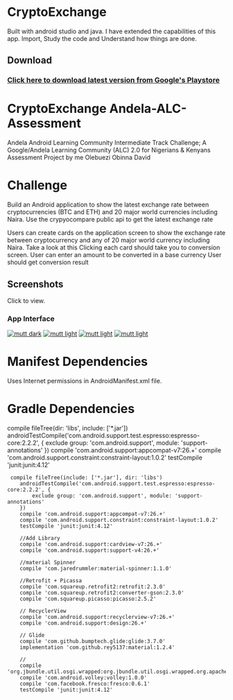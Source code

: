 # CryptoExchange
Built with android studio and java. I have extended the capabilities of this app. Import, Study the code and Understand how things are done.

Download
--------

### [Click here to download latest version from Google's Playstore](https://play.google.com/store/apps/details?id=tech.dappworld.cryptoexchange&hl=en_US)


# CryptoExchange Andela-ALC-Assessment

Andela Android Learning Community Intermediate Track Challenge; A Google/Andela Learning Community (ALC) 2.0 for Nigerians & Kenyans Assessment Project by me Olebuezi Obinna David

# Challenge

Build an Android application to show the latest exchange rate between cryptocurrencies (BTC and ETH) and 20 major world currencies including Naira. Use the crypyocompare public api to get the latest exchange rate

Users can create cards on the application screen to show the exchange rate between cryptocurrency and any of 20 major world currency including Naira. Take a look at this Clicking each card should take you to conversion screen. User can enter an amount to be converted in a base currency User should get conversion result

Screenshots
-----------

Click to view.

### App Interface

[![mutt dark](https://lh3.googleusercontent.com/EXG5g879XKsZnJL4dleSNuJwEpnX0s1-ntzJJNqK8LOnh6wB6lnKhvc4LOI2Q3SEeBaQ=w720-h310-rw)](https://lh3.googleusercontent.com/EXG5g879XKsZnJL4dleSNuJwEpnX0s1-ntzJJNqK8LOnh6wB6lnKhvc4LOI2Q3SEeBaQ=w720-h310-rw)
[![mutt light](https://lh3.googleusercontent.com/u8qkfzAIme7uFtZaUzxXccQlP1V8x2gL4Wl9AJ3JPeIbMAm59CIUuAZ1IefDMNo2Lrak=w720-h310-rw)](https://lh3.googleusercontent.com/u8qkfzAIme7uFtZaUzxXccQlP1V8x2gL4Wl9AJ3JPeIbMAm59CIUuAZ1IefDMNo2Lrak=w720-h310-rw)
[![mutt light](https://lh3.googleusercontent.com/XKHBiMVtmBxyAVkYllk5qC8RRlJQ2NyOxt3dwTJmdHATuS9uZMdGIyVMgvVA7rwS_yU=w720-h310-rw)](https://lh3.googleusercontent.com/XKHBiMVtmBxyAVkYllk5qC8RRlJQ2NyOxt3dwTJmdHATuS9uZMdGIyVMgvVA7rwS_yU=w720-h310-rw)
[![mutt light](https://lh3.googleusercontent.com/EXG5g879XKsZnJL4dleSNuJwEpnX0s1-ntzJJNqK8LOnh6wB6lnKhvc4LOI2Q3SEeBaQ=w720-h310-rw)](https://lh3.googleusercontent.com/EXG5g879XKsZnJL4dleSNuJwEpnX0s1-ntzJJNqK8LOnh6wB6lnKhvc4LOI2Q3SEeBaQ=w720-h310-rw)


# Manifest Dependencies

Uses Internet permissions in AndroidManifest.xml file.

# Gradle Dependencies

compile fileTree(dir: 'libs', include: ['*.jar']) androidTestCompile('com.android.support.test.espresso:espresso-core:2.2.2', { exclude group: 'com.android.support', module: 'support-annotations' }) compile 'com.android.support:appcompat-v7:26.+' compile 'com.android.support.constraint:constraint-layout:1.0.2' testCompile 'junit:junit:4.12'

    
     compile fileTree(include: ['*.jar'], dir: 'libs')
        androidTestCompile('com.android.support.test.espresso:espresso-core:2.2.2', {
            exclude group: 'com.android.support', module: 'support-annotations'
        })
        compile 'com.android.support:appcompat-v7:26.+'
        compile 'com.android.support.constraint:constraint-layout:1.0.2'
        testCompile 'junit:junit:4.12'

        //Add Library
        compile 'com.android.support:cardview-v7:26.+'
        compile 'com.android.support:support-v4:26.+'

        //material Spinner
        compile 'com.jaredrummler:material-spinner:1.1.0'

        //Retrofit + Picassa
        compile 'com.squareup.retrofit2:retrofit:2.3.0'
        compile 'com.squareup.retrofit2:converter-gson:2.3.0'
        compile 'com.squareup.picasso:picasso:2.5.2'

        // RecyclerView
        compile 'com.android.support:recyclerview-v7:26.+'
        compile 'com.android.support:design:26.+'

        // Glide
        compile 'com.github.bumptech.glide:glide:3.7.0'
        implementation 'com.github.rey5137:material:1.2.4'

        //
        compile 'org.jbundle.util.osgi.wrapped:org.jbundle.util.osgi.wrapped.org.apache.http.client:4.1.2'
        compile 'com.android.volley:volley:1.0.0'
        compile 'com.facebook.fresco:fresco:0.6.1'
        testCompile 'junit:junit:4.12'